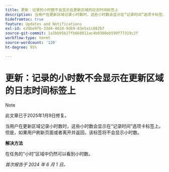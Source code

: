 ```yaml
---
title: 更新：记录的小时数不会显示在更新区域的日志时间标签上
description: 当用户在更新区域记录小时数时，这些小时数会显示在“记录时间”选项卡标签上。但是，如果用户刷新页面或者离开并返回，该标签将不会显示小时数。
hidefromtoc: true
feature: Updates and Notifications
exl-id: e29be9fb-33d4-462d-9d69-83e5a1c682b7
source-git-commit: 1a3bb95b27fb660011ac4b0380eb599f77319c2f
workflow-type: tm+mt
source-wordcount: '120'
ht-degree: 95%

---
```


# 更新：记录的小时数不会显示在更新区域的日志时间标签上

>[!NOTE]
>
>此文章已于2025年1月9日修复。

当用户在更新区域记录小时数时，这些小时数会显示在“记录时间”选项卡标签上。但是，如果用户刷新页面或者离开并返回，该标签将不会显示小时数。

**解决方法**

在任务的“小时”区域中仍然可以看到小时数。

_首次报告于 2024 年 6 月 1 日。_
